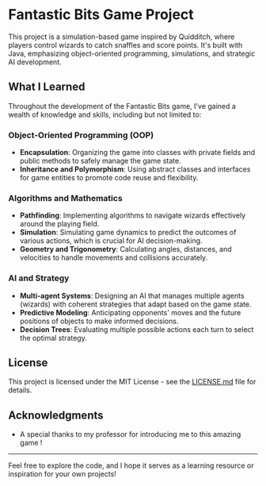 # Fantastic Bits Game Project

This project is a simulation-based game inspired by Quidditch, where players control wizards to catch snaffles and score points. It's built with Java, emphasizing object-oriented programming, simulations, and strategic AI development.

## What I Learned

Throughout the development of the Fantastic Bits game, I've gained a wealth of knowledge and skills, including but not limited to:

### Object-Oriented Programming (OOP)
- **Encapsulation**: Organizing the game into classes with private fields and public methods to safely manage the game state.
- **Inheritance and Polymorphism**: Using abstract classes and interfaces for game entities to promote code reuse and flexibility.

### Algorithms and Mathematics
- **Pathfinding**: Implementing algorithms to navigate wizards effectively around the playing field.
- **Simulation**: Simulating game dynamics to predict the outcomes of various actions, which is crucial for AI decision-making.
- **Geometry and Trigonometry**: Calculating angles, distances, and velocities to handle movements and collisions accurately.

### AI and Strategy
- **Multi-agent Systems**: Designing an AI that manages multiple agents (wizards) with coherent strategies that adapt based on the game state.
- **Predictive Modeling**: Anticipating opponents' moves and the future positions of objects to make informed decisions.
- **Decision Trees**: Evaluating multiple possible actions each turn to select the optimal strategy.

## License
This project is licensed under the MIT License - see the [LICENSE.md](LICENSE) file for details.

## Acknowledgments
- A special thanks to my professor for introducing me to this amazing game !

---

Feel free to explore the code, and I hope it serves as a learning resource or inspiration for your own projects!
